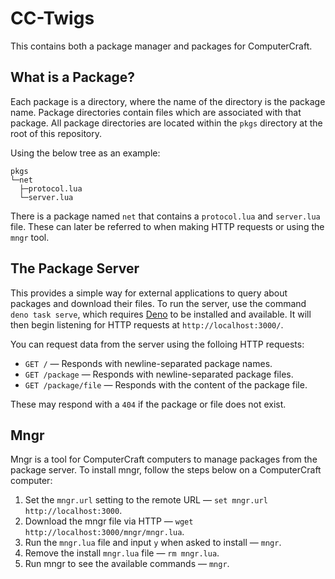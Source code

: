 # CC-Twigs

This contains both a package manager and packages for ComputerCraft.

## What is a Package?

Each package is a directory, where the name of the directory is the package
name. Package directories contain files which are associated with that package.
All package directories are located within the `pkgs` directory at the root of
this repository.

Using the below tree as an example:

```
pkgs
└─net
  ├─protocol.lua
  └─server.lua
```

There is a package named `net` that contains a `protocol.lua` and `server.lua`
file. These can later be referred to when making HTTP requests or using the
`mngr` tool.

## The Package Server

This provides a simple way for external applications to query about packages and
download their files. To run the server, use the command `deno task serve`,
which requires [Deno] to be installed and available. It will then begin
listening for HTTP requests at `http://localhost:3000/`.

You can request data from the server using the folloing HTTP requests:

- `GET /` — Responds with newline-separated package names.
- `GET /package` — Responds with newline-separated package files.
- `GET /package/file` — Responds with the content of the package file.

These may respond with a `404` if the package or file does not exist.

## Mngr

Mngr is a tool for ComputerCraft computers to manage packages from the package
server. To install mngr, follow the steps below on a ComputerCraft computer:

1. Set the `mngr.url` setting to the remote URL — `set mngr.url http://localhost:3000`.
2. Download the mngr file via HTTP — `wget http://localhost:3000/mngr/mngr.lua`.
3. Run the `mngr.lua` file and input `y` when asked to install — `mngr`.
4. Remove the install `mngr.lua` file — `rm mngr.lua`.
5. Run mngr to see the available commands — `mngr`.

[Deno]: https://deno.land
